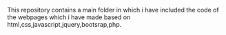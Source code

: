 This repository contains a main folder in which i have included the code of the webpages which i have made based on html,css,javascript,jquery,bootsrap,php.
